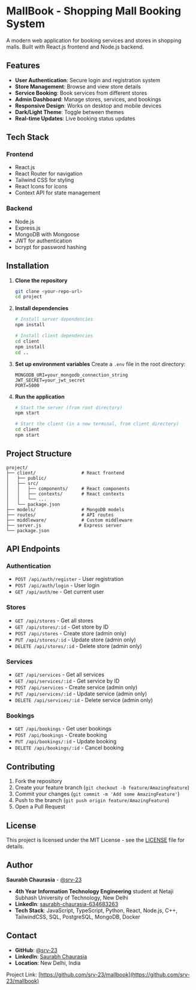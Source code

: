 # MallBook - Shopping Mall Booking System

A modern web application for booking services and stores in shopping malls. Built with React.js frontend and Node.js backend.

## Features

- **User Authentication**: Secure login and registration system
- **Store Management**: Browse and view store details
- **Service Booking**: Book services from different stores
- **Admin Dashboard**: Manage stores, services, and bookings
- **Responsive Design**: Works on desktop and mobile devices
- **Dark/Light Theme**: Toggle between themes
- **Real-time Updates**: Live booking status updates

## Tech Stack

### Frontend
- React.js
- React Router for navigation
- Tailwind CSS for styling
- React Icons for icons
- Context API for state management

### Backend
- Node.js
- Express.js
- MongoDB with Mongoose
- JWT for authentication
- bcrypt for password hashing

## Installation

1. **Clone the repository**
   ```bash
   git clone <your-repo-url>
   cd project
   ```

2. **Install dependencies**
   ```bash
   # Install server dependencies
   npm install
   
   # Install client dependencies
   cd client
   npm install
   cd ..
   ```

3. **Set up environment variables**
   Create a `.env` file in the root directory:
   ```env
   MONGODB_URI=your_mongodb_connection_string
   JWT_SECRET=your_jwt_secret
   PORT=5000
   ```

4. **Run the application**
   ```bash
   # Start the server (from root directory)
   npm start
   
   # Start the client (in a new terminal, from client directory)
   cd client
   npm start
   ```

## Project Structure

```
project/
├── client/                 # React frontend
│   ├── public/
│   ├── src/
│   │   ├── components/     # React components
│   │   ├── contexts/       # React contexts
│   │   └── ...
│   └── package.json
├── models/                 # MongoDB models
├── routes/                 # API routes
├── middleware/             # Custom middleware
├── server.js              # Express server
└── package.json
```

## API Endpoints

### Authentication
- `POST /api/auth/register` - User registration
- `POST /api/auth/login` - User login
- `GET /api/auth/me` - Get current user

### Stores
- `GET /api/stores` - Get all stores
- `GET /api/stores/:id` - Get store by ID
- `POST /api/stores` - Create store (admin only)
- `PUT /api/stores/:id` - Update store (admin only)
- `DELETE /api/stores/:id` - Delete store (admin only)

### Services
- `GET /api/services` - Get all services
- `GET /api/services/:id` - Get service by ID
- `POST /api/services` - Create service (admin only)
- `PUT /api/services/:id` - Update service (admin only)
- `DELETE /api/services/:id` - Delete service (admin only)

### Bookings
- `GET /api/bookings` - Get user bookings
- `POST /api/bookings` - Create booking
- `PUT /api/bookings/:id` - Update booking
- `DELETE /api/bookings/:id` - Cancel booking

## Contributing

1. Fork the repository
2. Create your feature branch (`git checkout -b feature/AmazingFeature`)
3. Commit your changes (`git commit -m 'Add some AmazingFeature'`)
4. Push to the branch (`git push origin feature/AmazingFeature`)
5. Open a Pull Request

## License

This project is licensed under the MIT License - see the [LICENSE](LICENSE) file for details.

## Author

**Saurabh Chaurasia** - [@srv-23](https://github.com/srv-23)

- **4th Year Information Technology Engineering** student at Netaji Subhash University of Technology, New Delhi
- **LinkedIn**: [saurabh-chaurasia-634683263](https://linkedin.com/in/saurabh-chaurasia-634683263)
- **Tech Stack**: JavaScript, TypeScript, Python, React, Node.js, C++, TailwindCSS, SQL, PostgreSQL, MongoDB, Docker

## Contact

- **GitHub**: [@srv-23](https://github.com/srv-23)
- **LinkedIn**: [Saurabh Chaurasia](https://linkedin.com/in/saurabh-chaurasia-634683263)
- **Location**: New Delhi, India

Project Link: [https://github.com/srv-23/mallbook](https://github.com/srv-23/mallbook) 